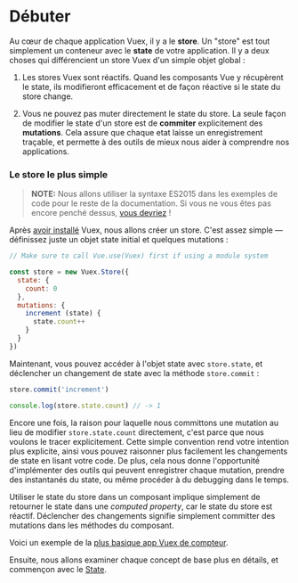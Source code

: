 # Débuter

Au cœur de chaque application Vuex, il y a le **store**. Un "store" est tout simplement un conteneur avec le **state** de votre application. Il y a deux choses qui différencient un store Vuex d'un simple objet global :

1. Les stores Vuex sont réactifs. Quand les composants Vue y récupèrent le state, ils modifieront efficacement et de façon réactive si le state du store change.

2. Vous ne pouvez pas muter directement le state du store. La seule façon de modifier le state d'un store est de **commiter** explicitement des **mutations**. Cela assure que chaque etat laisse un enregistrement traçable, et permette à des outils de mieux nous aider à comprendre nos applications.

### Le store le plus simple

> **NOTE:** Nous allons utiliser la syntaxe ES2015 dans les exemples de code pour le reste de la documentation. Si vous ne vous êtes pas encore penché dessus, [vous devriez](https://babeljs.io/docs/learn-es2015/) !

Après [avoir installé](installation.md) Vuex, nous allons créer un store. C'est assez simple &mdash; définissez juste un objet state initial et quelques mutations :

``` js
// Make sure to call Vue.use(Vuex) first if using a module system

const store = new Vuex.Store({
  state: {
    count: 0
  },
  mutations: {
    increment (state) {
      state.count++
    }
  }
})
```

Maintenant, vous pouvez accéder à l'objet state avec `store.state`, et déclencher un changement de state avec la méthode `store.commit` :

``` js
store.commit('increment')

console.log(store.state.count) // -> 1
```

Encore une fois, la raison pour laquelle nous committons une mutation au lieu de modifier `store.state.count` directement, c'est parce que nous voulons le tracer explicitement. Cette simple convention rend votre intention plus explicite, ainsi vous pouvez raisonner plus facilement les changements de state en lisant votre code. De plus, cela nous donne l'opportunité d'implémenter des outils qui peuvent enregistrer chaque mutation, prendre des instantanés du state, ou même procéder à du debugging dans le temps.

Utiliser le state du store dans un composant implique simplement de retourner le state dans une *computed property*, car le state du store est réactif. Déclencher des changements signifie simplement committer des mutations dans les méthodes du composant.

Voici un exemple de la [plus basique app Vuex de compteur](https://jsfiddle.net/yyx990803/n9jmu5v7/).

Ensuite, nous allons examiner chaque concept de base plus en détails, et commençon avec le [State](state.md).
